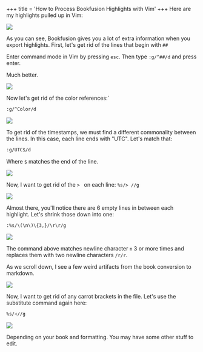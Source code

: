 +++
title = 'How to Process Bookfusion Highlights with Vim'
+++
Here are my highlights pulled up in Vim:

![](/images/Pasted%20image%2020240414034031.png)

As you can see, Bookfusion gives you a lot of extra information when you export highlights. First, let's get rid of the lines that begin with `##`

Enter command mode in Vim by pressing `esc`. Then type `:g/^##/d` and press enter.

Much better. 


![](/images/Pasted%20image%2020240414034407.png)

Now let's get rid of the color references:`
```bash
:g/^Color/d
```

![](/images/Pasted%20image%2020240414034652.png)

To get rid of the timestamps, we must find a different commonality between the lines. In this case, each line ends with "UTC". Let's match that: 
```bash
:g/UTC$/d
```

Where `$` matches the end of the line.  

![](/images/Pasted%20image%2020240414035013.png)

Now, I want to get rid of the `> ` on each line: 
`%s/> //g`

![](/images/Pasted%20image%2020240414035218.png)

Almost there, you'll notice there are 6 empty lines in between each highlight. Let's shrink those down into one: 
```bash
:%s/\(\n\)\{3,}/\r\r/g
```


![](/images/Pasted%20image%2020240414035716.png)

The command above matches newline character `n` 3 or more times and replaces them with two newline characters `/r/r`.

As we scroll down, I see a few weird artifacts from the book conversion to markdown.

![](/images/Pasted%20image%2020240414040052.png)

Now, I want to get rid of any carrot brackets in the file. Let's use the substitute command again here:
```bash
%s/<//g
```

![](/images/Pasted%20image%2020240414040338.png)

Depending on your book and formatting. You may have some other stuff to edit. 